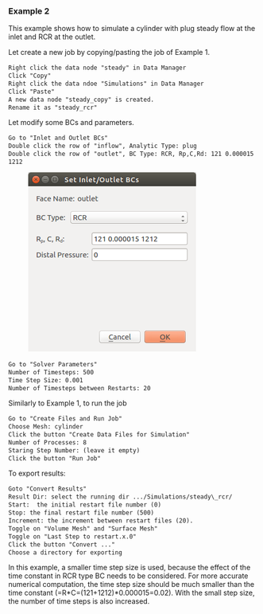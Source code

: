 ### Example 2

This example shows how to simulate a cylinder with plug steady flow at the inlet and RCR at the outlet.

Let create a new job by copying/pasting the job of Example 1.

	Right click the data node "steady" in Data Manager
	Click "Copy"
	Right click the data ndoe "Simulations" in Data Manager
	Click "Paste"
	A new data node "steady_copy" is created.
	Rename it as "steady_rcr"

Let modify some BCs and parameters.
	
	Go to "Inlet and Outlet BCs"
	Double click the row of "inflow", Analytic Type: plug
	Double click the row of "outlet", BC Type: RCR, Rp,C,Rd: 121 0.000015 1212

<figure>
  <img class="svImg scImgMd" src="documentation/flowsolver/imgs/outletrcr.png">
  <figcaption class="svCaption" > </figcaption>
</figure>

	Go to "Solver Parameters"
	Number of Timesteps: 500
	Time Step Size: 0.001
	Number of Timesteps between Restarts: 20

Similarly to Example 1, to run the job

	Go to "Create Files and Run Job"
	Choose Mesh: cylinder
	Click the button "Create Data Files for Simulation"
	Number of Processes: 8
	Staring Step Number: (leave it empty)
	Click the button "Run Job"

To export results:

	Goto "Convert Results"
	Result Dir: select the running dir .../Simulations/steady\_rcr/
	Start:  the initial restart file number (0)
	Stop: the final restart file number (500)
	Increment: the increment between restart files (20). 
	Toggle on "Volume Mesh" and "Surface Mesh"
	Toggle on "Last Step to restart.x.0"
	Click the button "Convert ..."
	Choose a directory for exporting

In this example, a smaller time step size is used, because the effect of the time constant in RCR type BC needs to be considered. For more accurate numerical computation, the time step size should be much smaller than the time constant (=R*C=(121+1212)*0.000015=0.02). With the small step size, the number of time steps is also increased.
